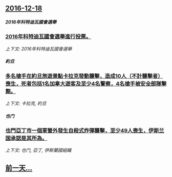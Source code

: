 ## [2016-12-18](/news/2016/12/18/index.md)

##### 2016年科特迪瓦國會選舉
### [2016年科特迪瓦國會選舉進行投票。 ](/news/2016/12/18/2016年科特迪瓦國會選舉進行投票.md)
_上下文: 2016年科特迪瓦國會選舉_

##### 約旦
### [多名槍手在約旦旅遊景點卡拉克發動襲擊，造成10人（不計襲擊者）喪生，死者包括1名加拿大遊客及至少4名警察，4名槍手被安全部隊擊斃。 ](/news/2016/12/18/多名槍手在約旦旅遊景點卡拉克發動襲擊-造成10人-不計襲擊者-喪生-死者包括1名加拿大遊客及至少4名警察-4名槍手被安全.md)
_上下文: 卡拉克, 約旦_

##### 也门
### [也門亞丁市一個軍營外發生自殺式炸彈襲擊，至少49人喪生，伊斯兰国承認是其所為。 ](/news/2016/12/18/也門亞丁市一個軍營外發生自殺式炸彈襲擊-至少49人喪生-伊斯兰国承認是其所為.md)
_上下文: 也门, 亞丁, 伊斯蘭國組織_

## [前一天...](/news/2016/12/17/index.md)

